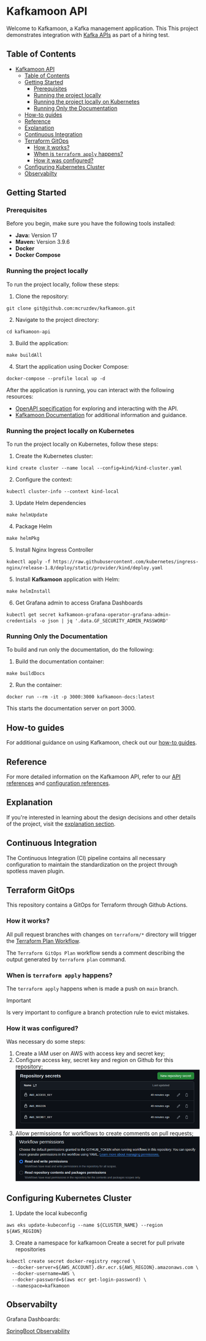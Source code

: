 # Kafkamoon API

Welcome to Kafkamoon, a Kafka management application. This This project demonstrates integration
with [Kafka APIs](https://docs.confluent.io/kafka/kafka-apis.html) as part of a hiring test.

## Table of Contents

- [Kafkamoon API](#kafkamoon-api)
  - [Table of Contents](#table-of-contents)
  - [Getting Started](#getting-started)
    - [Prerequisites](#prerequisites)
    - [Running the project locally](#running-the-project-locally)
    - [Running the project locally on Kubernetes](#running-the-project-locally-on-kubernetes)
    - [Running Only the Documentation](#running-only-the-documentation)
  - [How-to guides](#how-to-guides)
  - [Reference](#reference)
  - [Explanation](#explanation)
  - [Continuous Integration](#continuous-integration)
  - [Terraform GitOps](#terraform-gitops)
    - [How it works?](#how-it-works)
    - [When is `terraform apply` happens?](#when-is-terraform-apply-happens)
    - [How it was configured?](#how-it-was-configured)
  - [Configuring Kubernetes Cluster](#configuring-kubernetes-cluster)
  - [Observabilty](#observabilty)
## Getting Started

### Prerequisites

Before you begin, make sure you have the following tools installed:

- **Java:** Version 17
- **Maven:** Version 3.9.6
- **Docker**
- **Docker Compose**

### Running the project locally

To run the project locally, follow these steps:

1. Clone the repository:

```shell
git clone git@github.com:mcruzdev/kafkamoon.git
```

2. Navigate to the project directory:

```shell
cd kafkamoon-api
```

3. Build the application:

```shell
make buildAll
```

4. Start the application using Docker Compose:

```shell
docker-compose --profile local up -d
```

After the application is running, you can interact with the following resources:

* [OpenAPI specification](http://localhost:8080/swagger-ui.html) for exploring and interacting with the API.
* [Kafkamoon Documentation](http://localhost:3000) for additional information and guidance.


### Running the project locally on Kubernetes

To run the project locally on Kubernetes, follow these steps:

1. Create the Kubernetes cluster:

```shell
kind create cluster --name local --config=kind/kind-cluster.yaml
```

2. Configure the context:

```shell
kubectl cluster-info --context kind-local
```

3. Update Helm dependencies

```shell
make helmUpdate
```

4. Package Helm

```shell
make helmPkg
```

5. Install Nginx Ingress Controller

```shell
kubectl apply -f https://raw.githubusercontent.com/kubernetes/ingress-nginx/release-1.8/deploy/static/provider/kind/deploy.yaml
```

5. Install **Kafkamoon** application with Helm:

```shell
make helmInstall
```

6. Get Grafana admin to access Grafana Dashboards

```shell
kubectl get secret kafkamoon-grafana-operator-grafana-admin-credentials -o json | jq '.data.GF_SECURITY_ADMIN_PASSWORD'
```

### Running Only the Documentation

To build and run only the documentation, do the following:

1. Build the documentation container:

```shell
make buildDocs
```

2. Run the container:

```shell
docker run --rm -it -p 3000:3000 kafkamoon-docs:latest
```

This starts the documentation server on port 3000.

## How-to guides

For additional guidance on using Kafkamoon, check out our [how-to guides](how-to/).

## Reference

For more detailed information on the Kafkamoon API, refer to our [API references](reference/api.md)
and [configuration references](reference/configurations.md).

## Explanation

If you're interested in learning about the design decisions and other details of the project, visit the [explanation section](explanation/?id=explanation).

## Continuous Integration

The Continuous Integration (CI) pipeline contains all necessary configuration to maintain the standardization on the project through spotless maven plugin.

## Terraform GitOps

This repository contains a GitOps for Terraform through Github Actions.

### How it works?

All pull request branches with changes on `terraform/*` directory will trigger the [Terraform Plan Workflow](.github/workflows/terraform-plan.yaml).

The `Terraform GitOps Plan` workflow sends a comment describing the output generated by `terraform plan` command.

### When is `terraform apply` happens?

The `terraform apply` happens when is made a push on `main` branch.

> [!IMPORTANT]
> Is very important to configure a branch protection rule to evict mistakes.

### How it was configured?

Was necessary do some steps:

1. Create a IAM user on AWS with access key and secret key;
2. Configure access key, secret key and region on Github for this repository;
![configure-credentials.png](assets/configure-credentials.png)
3. Allow permissions for workflows to create comments on pull requests;
![allow-write-permissions.png](assets/allow-write-permissions.png)

## Configuring Kubernetes Cluster

1. Update the local kubeconfig

```shell
aws eks update-kubeconfig --name ${CLUSTER_NAME} --region ${AWS_REGION}
```

3. Create a namespace for kafkamoon
Create a secret for pull private repositories

```shell
kubectl create secret docker-registry regcred \
  --docker-server=${AWS_ACCOUNT}.dkr.ecr.${AWS_REGION}.amazonaws.com \
  --docker-username=AWS \
  --docker-password=$(aws ecr get-login-password) \
  --namespace=kafkamoon
```

## Observabilty

Grafana Dashboards:

[SpringBoot Observability](https://grafana.com/grafana/dashboards/11378-justai-system-monitor/)